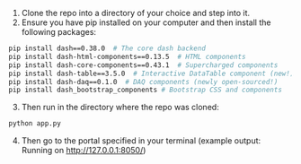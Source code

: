 1. Clone the repo into a directory of your choice and step into it.
2. Ensure you have pip installed on your computer and then install the following packages:

```bash
pip install dash==0.38.0  # The core dash backend
pip install dash-html-components==0.13.5  # HTML components
pip install dash-core-components==0.43.1  # Supercharged components
pip install dash-table==3.5.0  # Interactive DataTable component (new!)
pip install dash-daq==0.1.0  # DAQ components (newly open-sourced!)
pip install dash_bootstrap_components # Bootstrap CSS and components
```


3. Then run in the directory where the repo was cloned: 

```bash
python app.py
```

4. Then go to the portal specified in your terminal (example output: Running on http://127.0.0.1:8050/)